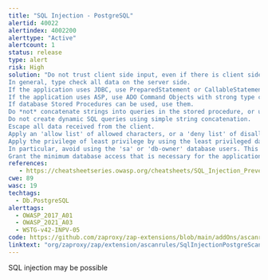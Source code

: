 ```yaml
---
title: "SQL Injection - PostgreSQL"
alertid: 40022
alertindex: 4002200
alerttype: "Active"
alertcount: 1
status: release
type: alert
risk: High
solution: "Do not trust client side input, even if there is client side validation in place. 
In general, type check all data on the server side.
If the application uses JDBC, use PreparedStatement or CallableStatement, with parameters passed by '?'
If the application uses ASP, use ADO Command Objects with strong type checking and parameterized queries.
If database Stored Procedures can be used, use them.
Do *not* concatenate strings into queries in the stored procedure, or use 'exec', 'exec immediate', or equivalent functionality!
Do not create dynamic SQL queries using simple string concatenation.
Escape all data received from the client.
Apply an 'allow list' of allowed characters, or a 'deny list' of disallowed characters in user input.
Apply the privilege of least privilege by using the least privileged database user possible.
In particular, avoid using the 'sa' or 'db-owner' database users. This does not eliminate SQL injection, but minimizes its impact.
Grant the minimum database access that is necessary for the application."
references:
   - https://cheatsheetseries.owasp.org/cheatsheets/SQL_Injection_Prevention_Cheat_Sheet.html
cwe: 89
wasc: 19
techtags: 
  - Db.PostgreSQL
alerttags: 
  - OWASP_2017_A01
  - OWASP_2021_A03
  - WSTG-v42-INPV-05
code: https://github.com/zaproxy/zap-extensions/blob/main/addOns/ascanrules/src/main/java/org/zaproxy/zap/extension/ascanrules/SqlInjectionPostgreScanRule.java
linktext: "org/zaproxy/zap/extension/ascanrules/SqlInjectionPostgreScanRule.java"
---
```

SQL injection may be possible
